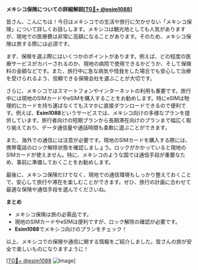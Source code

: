 **メキシコ保険についての詳細解説[[TG💪+ @esim1088](https://t.me/s/esim1088)]**

皆さん、こんにちは！今日はメキシコでの生活や旅行に欠かせない「メキシコ保険」について詳しくお話しします。メキシコは観光地としても人気がありますが、現地での医療費は非常に高額になることがあります。そのため、メキシコ保険は旅する際には必須です。

まず、保険を選ぶ際にはいくつかのポイントがあります。例えば、どの程度の医療サービスがカバーされるのか、現地の病院で使用できるかどうか、そして保険料の金額などです。また、旅行中に急な病気や怪我をした場合でも安心して治療を受けられるよう、信頼できる保険会社を選ぶことが大切です。

さらに、メキシコではスマートフォンやインターネットの利用も重要です。旅行中には現地のSIMカードやeSIMを購入することをお勧めします。特にeSIMは物理的にカードを持ち運ばなくてもスマホに直接ダウンロードできるので便利です。例えば、**Esim1088**というサービスでは、メキシコ向けの多様なプランを提供しています。旅行者向けの短期プランから長期滞在向けのプランまで幅広く取り揃えており、データ通信量や通話時間も柔軟に選ぶことができます。

また、海外での通信には注意が必要です。現地のSIMカードを購入する際には、携帯電話のロック解除状態を確認しましょう。ロックがかかっていると現地のSIMカードが使えません。特に、メキシコのような国では通信手段が重要なため、事前に準備しておくことをお勧めします。

最後に、メキシコ保険だけでなく、現地での通信環境もしっかり整えておくことで、安心して旅行や滞在を楽しむことができます。ぜひ、旅行の計画に合わせて最適な保険や通信手段を選んでくださいね。

**まとめ**
- メキシコ保険は旅の必需品です。
- 現地のSIMカードやeSIMは便利ですが、ロック解除の確認が必要です。
- **Esim1088**でメキシコ向けのプランをチェック！

以上、メキシコでの保険や通信に関する情報をご紹介しました。皆さんの旅が安全で楽しいものになりますように！

[[TG💪+ @esim1088](https://t.me/s/esim1088) ![Image](https://i.postimg.cc/Y0z9fWf4/image.png)]